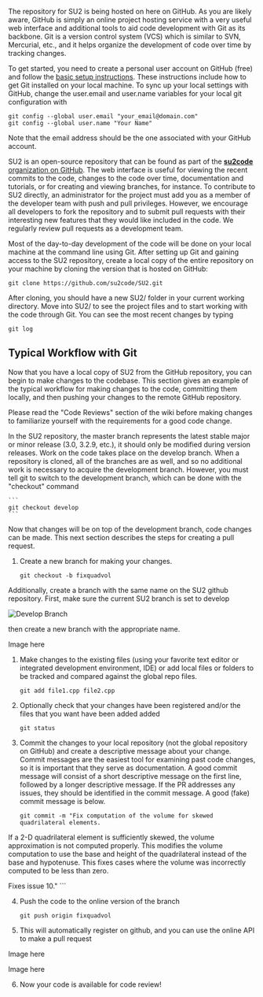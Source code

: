 The repository for SU2 is being hosted on here on GitHub. As you are likely aware, GitHub is simply an online project hosting service with a very useful web interface and additional tools to aid code development with Git as its backbone. Git is a version control system (VCS) which is similar to SVN, Mercurial, etc., and it helps organize the development of code over time by tracking changes. 

To get started, you need to create a personal user account on GitHub (free) and follow the [basic setup instructions](https://help.github.com/articles/set-up-git). These instructions include how to get Git installed on your local machine. To sync up your local settings with GitHub, change the user.email and user.name variables for your local git configuration with
```
git config --global user.email "your_email@domain.com" 
git config --global user.name "Your Name"
```
Note that the email address should be the one associated with your GitHub account.

SU2 is an open-source repository that can be found as part of the [**su2code** organization on GitHub](https://github.com/su2code). The web interface is useful for viewing the recent commits to the code, changes to the code over time, documentation and tutorials, or for creating and viewing branches, for instance. To contribute to SU2 directly, an administrator for the project must add you as a member of the developer team with push and pull privileges. However, we encourage all developers to fork the repository and to submit pull requests with their interesting new features that they would like included in the code. We regularly review pull requests as a development team.

Most of the day-to-day development of the code will be done on your local machine at the command line using Git. After setting up Git and gaining access to the SU2 repository, create a local copy of the entire repository on your machine by cloning the version that is hosted on GitHub:
```
git clone https://github.com/su2code/SU2.git
```
After cloning, you should have a new SU2/ folder in your current working directory. Move into SU2/ to see the project files and to start working with the code through Git. You can see the most recent changes by typing
```
git log
```

## Typical Workflow with Git

Now that you have a local copy of SU2 from the GitHub repository, you can begin to make changes to the codebase. This section gives an example of the typical workflow for making changes to the code, committing them locally, and then pushing your changes to the remote GitHub repository. 

Please read the "Code Reviews" section of the wiki before making changes to familiarize yourself with the requirements for a good code change.

In the SU2 repository, the master branch represents the latest stable major or minor release (3.0, 3.2.9, etc.), it should only be modified during version releases. Work on the code takes place on the develop branch. When a repository is cloned, all of the branches are as well, and so no additional work is necessary to acquire the development branch. However, you must tell git to switch to the development branch, which can be done with the "checkout" command

    ``` 
    git checkout develop
    ```

Now that changes will be on top of the development branch, code changes can be made. This next section describes the steps for creating a pull request. 

1. Create a new branch for making your changes.
    ```
    git checkout -b fixquadvol
    ```
Additionally, create a branch with the same name on the SU2 github repository. First, make sure the current SU2 branch is set to develop

![Develop Branch](http://su2.stanford.edu/github_wiki/pr_develop_branch.png)

then create a new branch with the appropriate name.

Image here

 
1. Make changes to the existing files (using your favorite text editor or integrated development environment, IDE) or add local files or folders to be tracked and compared against the global repo files.

    ```
    git add file1.cpp file2.cpp
    ```

2. Optionally check that your changes have been registered and/or the files that you want have been added added

    ```
    git status 
    ```

3. Commit the changes to your local repository (not the global repository on GitHub) and create a descriptive message about your change. Commit messages are the easiest tool for examining past code changes, so it is important that they serve as documentation. A good commit message will consist of a short descriptive message on the first line, followed by a longer descriptive message. If the PR addresses any issues, they should be identified in the commit message. A good (fake) commit message is below.

    ```
    git commit -m "Fix computation of the volume for skewed quadrilateral elements.

If a 2-D quadrilateral element is sufficiently skewed, the volume approximation is not computed properly. This modifies the volume computation to use the base and height of the quadrilateral instead of the base and hypotenuse. This fixes cases where the volume was incorrectly computed to be less than zero.

Fixes issue 10."
    ```

4. Push the code to the online version of the branch

    ```
    git push origin fixquadvol 
    ```

5. This will automatically register on github, and you can use the online API to make a pull request

Image here

Image here

6. Now your code is available for code review!